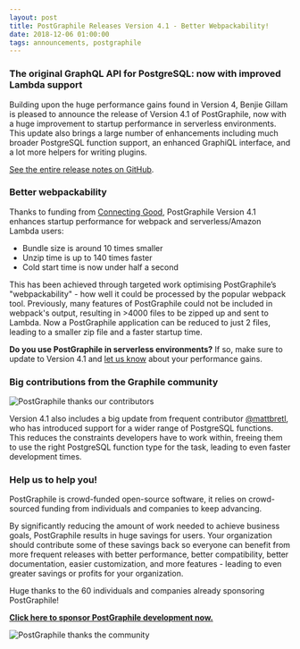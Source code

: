 ```yaml
---
layout: post
title: PostGraphile Releases Version 4.1 - Better Webpackability!
date: 2018-12-06 01:00:00
tags: announcements, postgraphile
---
```


### The original GraphQL API for PostgreSQL: now with improved Lambda support

Building upon the huge performance gains found in Version 4, Benjie Gillam is
pleased to announce the release of Version 4.1 of PostGraphile, now with a huge
improvement to startup performance in serverless environments. This update also
brings a large number of enhancements including much broader PostgreSQL function
support, an enhanced GraphiQL interface, and a lot more helpers for writing
plugins.

[See the entire release notes on GitHub](https://github.com/graphile/postgraphile/releases/tag/v4.1.0).

### Better webpackability

Thanks to funding from [Connecting Good](https://cogo.co/), PostGraphile Version
4.1 enhances startup performance for webpack and serverless/Amazon Lambda users:

- Bundle size is around 10 times smaller
- Unzip time is up to 140 times faster
- Cold start time is now under half a second

This has been achieved through targeted work optimising PostGraphile’s
"webpackability" - how well it could be processed by the popular webpack tool.
Previously, many features of PostGraphile could not be included in webpack's
output, resulting in >4000 files to be zipped up and sent to Lambda. Now a
PostGraphile application can be reduced to just 2 files, leading to a smaller
zip file and a faster startup time.

**Do you use PostGraphile in serverless environments?** If so, make sure to
update to Version 4.1 and [let us know](https://discord.gg/graphile) about your
performance gains.

### Big contributions from the Graphile community

![PostGraphile thanks our contributors]({{site.url}}/assets/images/undraw_developer_activity.png)

Version 4.1 also includes a big update from frequent contributor
[@mattbretl](https://github.com/mattbretl), who has introduced support for a
wider range of PostgreSQL functions. This reduces the constraints developers
have to work within, freeing them to use the right PostgreSQL function type for
the task, leading to even faster development times.

### Help us to help you!

PostGraphile is crowd-funded open-source software, it relies on crowd-sourced
funding from individuals and companies to keep advancing.

By significantly reducing the amount of work needed to achieve business goals,
PostGraphile results in huge savings for users. Your organization should
contribute some of these savings back so everyone can benefit from more frequent
releases with better performance, better compatibility, better documentation,
easier customization, and more features - leading to even greater savings or
profits for your organization.

Huge thanks to the 60 individuals and companies already sponsoring PostGraphile!

<strong>[Click here to sponsor PostGraphile development now.](/sponsor/)</strong>

![PostGraphile thanks the community]({{site.url}}/assets/images/thanks.png)
